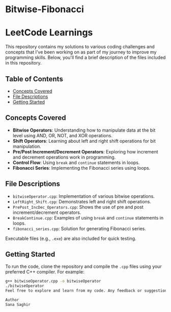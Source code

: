 # Bitwise-Fibonacci
# LeetCode Learnings

This repository contains my solutions to various coding challenges and concepts that I've been working on as part of my journey to improve my programming skills. Below, you'll find a brief description of the files included in this repository.

## Table of Contents
- [Concepts Covered](#concepts-covered)
- [File Descriptions](#file-descriptions)
- [Getting Started](#getting-started)

## Concepts Covered
- **Bitwise Operators**: Understanding how to manipulate data at the bit level using AND, OR, NOT, and XOR operations.
- **Shift Operators**: Learning about left and right shift operations for bit manipulation.
- **Pre/Post Increment/Decrement Operators**: Exploring how increment and decrement operations work in programming.
- **Control Flow**: Using `break` and `continue` statements in loops.
- **Fibonacci Series**: Implementing the Fibonacci series using loops.

## File Descriptions
- `bitwiseOperator.cpp`: Implementation of various bitwise operations.
- `LeftRight_Shift.cpp`: Demonstrates left and right shift operations.
- `PrePost_IncDec_Operators.cpp`: Shows the use of pre and post increment/decrement operators.
- `BreakContinue.cpp`: Examples of using `break` and `continue` statements in loops.
- `fibonacci_series.cpp`: Solution for generating Fibonacci series.
  
Executable files (e.g., `.exe`) are also included for quick testing.

## Getting Started
To run the code, clone the repository and compile the `.cpp` files using your preferred C++ compiler. For example:

```bash
g++ bitwiseOperator.cpp -o bitwiseOperator
./bitwiseOperator
Feel free to explore and learn from my code. Any feedback or suggestions are welcome!

Author
Sana Saghir